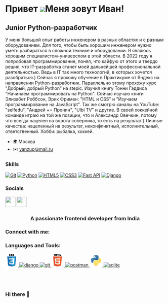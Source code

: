 Привет ![](https://user-images.githubusercontent.com/18350557/176309783-0785949b-9127-417c-8b55-ab5a4333674e.gif)Меня зовут Иван!
=============================================================================================================================

Junior Python-разработчик
-------------------------

У меня большой опыт работы инженером в разных областях и с разным оборудованием. Для того, чтобы быть хорошим инженером нужно уметь разбираться в сложной технике и оборудовании. Я являюсь хорошим специалистом-универслом в этой области. В 2022 году я попробовал программирование, понял, что кайфую от этого и твердо решил, что IT-разработка станет моей дальнейшей профессиональной деятельностью. Ведь в IT так много технологий, в которых хочется разобраться.) Сейчас я прохожу обучение в Практикуме от Яндекс на направлении Python-разработчик. Параллельно этому прохожу курс "Добрый, добрый Python" на stepic. Изучил книгу Тонни Гэддиса "Начинаем программировать на Python". Сейчас изучаю книги Элизабет Роббсон, Эрик Фримен: "HTML и CSS" и "Изучаем программирование на JavaScript". Так же смотрю каналы на YouTube: "selfedu", "Андрей += Пронин", "Ulbi TV" и другие. В своей хоккейной команде играю на той же позиции, что и Александр Овечкин, потому что всегда нацелен на ворота соперника, то есть на результат.) Личные качества: нацеленный на результат, неконфликтный, исполнительный, ответственный. Хобби: рыбалка, хоккей.

* 🌍  Москва
* ✉️  [vanzup@mail.ru](mailto:vanzup@mail.ru)

### Skills

<p align="left">
<a href="https://git-scm.com/" target="_blank" rel="noreferrer"><img src="https://raw.githubusercontent.com/danielcranney/readme-generator/main/public/icons/skills/git-colored.svg" width="36" height="36" alt="Git" /></a>
<a href="https://www.python.org/" target="_blank" rel="noreferrer"><img src="https://raw.githubusercontent.com/danielcranney/readme-generator/main/public/icons/skills/python-colored.svg" width="36" height="36" alt="Python" /></a>
<a href="https://developer.mozilla.org/en-US/docs/Glossary/HTML5" target="_blank" rel="noreferrer"><img src="https://raw.githubusercontent.com/danielcranney/readme-generator/main/public/icons/skills/html5-colored.svg" width="36" height="36" alt="HTML5" /></a>
<a href="https://www.w3.org/TR/CSS/#css" target="_blank" rel="noreferrer"><img src="https://raw.githubusercontent.com/danielcranney/readme-generator/main/public/icons/skills/css3-colored.svg" width="36" height="36" alt="CSS3" /></a>
<a href="https://fastapi.tiangolo.com/" target="_blank" rel="noreferrer"><img src="https://raw.githubusercontent.com/danielcranney/readme-generator/main/public/icons/skills/fastapi-colored.svg" width="36" height="36" alt="Fast API" /></a>
<a href="https://www.djangoproject.com/" target="_blank" rel="noreferrer"><img src="https://raw.githubusercontent.com/danielcranney/readme-generator/main/public/icons/skills/django-colored.svg" width="36" height="36" alt="Django" /></a>
</p>

### Socials

<p align="left"> <a href="https://www.github.com/VanZep" target="_blank" rel="noreferrer"><img src="https://raw.githubusercontent.com/danielcranney/readme-generator/main/public/icons/socials/github.svg" width="32" height="32" /></a> <a href="https://t.me/OzerovIvan" target="_blank" rel="noreferrer"><img src="https://raw.githubusercontent.com/danielcranney/readme-generator/main/public/icons/socials/rss.svg" width="32" height="32" /></a></p>

<h3 align="center">A passionate frontend developer from India</h3>

<h3 align="left">Connect with me:</h3>
<p align="left">
</p>

<h3 align="left">Languages and Tools:</h3>
<p align="left"> <a href="https://www.w3schools.com/css/" target="_blank" rel="noreferrer"> <img src="https://raw.githubusercontent.com/devicons/devicon/master/icons/css3/css3-original-wordmark.svg" alt="css3" width="40" height="40"/> </a> <a href="https://www.djangoproject.com/" target="_blank" rel="noreferrer"> <img src="https://cdn.worldvectorlogo.com/logos/django.svg" alt="django" width="40" height="40"/> </a> <a href="https://git-scm.com/" target="_blank" rel="noreferrer"> <img src="https://www.vectorlogo.zone/logos/git-scm/git-scm-icon.svg" alt="git" width="40" height="40"/> </a> <a href="https://www.w3.org/html/" target="_blank" rel="noreferrer"> <img src="https://raw.githubusercontent.com/devicons/devicon/master/icons/html5/html5-original-wordmark.svg" alt="html5" width="40" height="40"/> </a> <a href="https://postman.com" target="_blank" rel="noreferrer"> <img src="https://www.vectorlogo.zone/logos/getpostman/getpostman-icon.svg" alt="postman" width="40" height="40"/> </a> <a href="https://www.python.org" target="_blank" rel="noreferrer"> <img src="https://raw.githubusercontent.com/devicons/devicon/master/icons/python/python-original.svg" alt="python" width="40" height="40"/> </a> <a href="https://www.sqlite.org/" target="_blank" rel="noreferrer"> <img src="https://www.vectorlogo.zone/logos/sqlite/sqlite-icon.svg" alt="sqlite" width="40" height="40"/> </a> </p>

<a href="//telegram.org/" class="tgme_head_brand">
            <svg class="tgme_logo" height="34" viewBox="0 0 133 34" width="133" xmlns="http://www.w3.org/2000/svg">
              <g fill="none" fill-rule="evenodd">
                <circle cx="17" cy="17" fill="var(--accent-btn-color)" r="17"></circle><path d="m7.06510669 16.9258959c5.22739451-2.1065178 8.71314291-3.4952633 10.45724521-4.1662364 4.9797665-1.9157646 6.0145193-2.2485535 6.6889567-2.2595423.1483363-.0024169.480005.0315855.6948461.192827.1814076.1361492.23132.3200675.2552048.4491519.0238847.1290844.0536269.4231419.0299841.65291-.2698553 2.6225356-1.4375148 8.986738-2.0315537 11.9240228-.2513602 1.2428753-.7499132 1.5088847-1.2290685 1.5496672-1.0413153.0886298-1.8284257-.4857912-2.8369905-1.0972863-1.5782048-.9568691-2.5327083-1.3984317-4.0646293-2.3321592-1.7703998-1.0790837-.212559-1.583655.7963867-2.5529189.2640459-.2536609 4.7753906-4.3097041 4.755976-4.431706-.0070494-.0442984-.1409018-.481649-.2457499-.5678447-.104848-.0861957-.2595946-.0567202-.3712641-.033278-.1582881.0332286-2.6794907 1.5745492-7.5636077 4.6239616-.715635.4545193-1.3638349.6759763-1.9445998.6643712-.64024672-.0127938-1.87182452-.334829-2.78737602-.6100966-1.12296117-.3376271-1.53748501-.4966332-1.45976769-1.0700283.04048-.2986597.32581586-.610598.8560076-.935815z" fill="#fff"></path><path d="m49.4 24v-12.562h-4.224v-2.266h11.198v2.266h-4.268v12.562zm16.094-4.598h-7.172c.066 1.936 1.562 2.772 3.3 2.772 1.254 0 2.134-.198 2.97-.484l.396 1.848c-.924.396-2.2.682-3.74.682-3.476 0-5.522-2.134-5.522-5.412 0-2.97 1.804-5.764 5.236-5.764 3.476 0 4.62 2.86 4.62 5.214 0 .506-.044.902-.088 1.144zm-7.172-1.892h4.708c.022-.99-.418-2.618-2.222-2.618-1.672 0-2.376 1.518-2.486 2.618zm9.538 6.49v-15.62h2.706v15.62zm14.84-4.598h-7.172c.066 1.936 1.562 2.772 3.3 2.772 1.254 0 2.134-.198 2.97-.484l.396 1.848c-.924.396-2.2.682-3.74.682-3.476 0-5.522-2.134-5.522-5.412 0-2.97 1.804-5.764 5.236-5.764 3.476 0 4.62 2.86 4.62 5.214 0 .506-.044.902-.088 1.144zm-7.172-1.892h4.708c.022-.99-.418-2.618-2.222-2.618-1.672 0-2.376 1.518-2.486 2.618zm19.24-1.144v6.072c0 2.244-.462 3.85-1.584 4.862-1.1.99-2.662 1.298-4.136 1.298-1.364 0-2.816-.308-3.74-.858l.594-2.046c.682.396 1.826.814 3.124.814 1.76 0 3.08-.924 3.08-3.234v-.924h-.044c-.616.946-1.694 1.584-3.124 1.584-2.662 0-4.554-2.2-4.554-5.236 0-3.52 2.288-5.654 4.862-5.654 1.65 0 2.596.792 3.102 1.672h.044l.11-1.43h2.354c-.044.726-.088 1.606-.088 3.08zm-2.706 2.948v-1.738c0-.264-.022-.506-.088-.726-.286-.99-1.056-1.738-2.2-1.738-1.518 0-2.64 1.32-2.64 3.498 0 1.826.924 3.3 2.618 3.3 1.012 0 1.892-.66 2.2-1.65.088-.264.11-.638.11-.946zm5.622 4.686v-7.26c0-1.452-.022-2.508-.088-3.454h2.332l.11 2.024h.066c.528-1.496 1.782-2.266 2.948-2.266.264 0 .418.022.638.066v2.53c-.242-.044-.484-.066-.814-.066-1.276 0-2.178.814-2.42 2.046-.044.242-.066.528-.066.814v5.566zm16.05-6.424v3.85c0 .968.044 1.914.176 2.574h-2.442l-.198-1.188h-.066c-.638.836-1.76 1.43-3.168 1.43-2.156 0-3.366-1.562-3.366-3.19 0-2.684 2.398-4.07 6.358-4.048v-.176c0-.704-.286-1.87-2.178-1.87-1.056 0-2.156.33-2.882.792l-.528-1.76c.792-.484 2.178-.946 3.872-.946 3.432 0 4.422 2.178 4.422 4.532zm-2.64 2.662v-1.474c-1.914-.022-3.74.374-3.74 2.002 0 1.056.682 1.54 1.54 1.54 1.1 0 1.87-.704 2.134-1.474.066-.198.066-.396.066-.594zm5.6 3.762v-7.524c0-1.232-.044-2.266-.088-3.19h2.31l.132 1.584h.066c.506-.836 1.474-1.826 3.3-1.826 1.408 0 2.508.792 2.97 1.98h.044c.374-.594.814-1.034 1.298-1.342.616-.418 1.298-.638 2.2-.638 1.76 0 3.564 1.21 3.564 4.642v6.314h-2.64v-5.918c0-1.782-.616-2.838-1.914-2.838-.924 0-1.606.66-1.892 1.43-.088.242-.132.594-.132.902v6.424h-2.64v-6.204c0-1.496-.594-2.552-1.848-2.552-1.012 0-1.694.792-1.958 1.518-.088.286-.132.594-.132.902v6.336z" fill="var(--tme-logo-color)" fill-rule="nonzero"></path>
              </g>
            </svg>
          </a>

### Hi there 👋

<!--
**VanZep/VanZep** is a ✨ _special_ ✨ repository because its `README.md` (this file) appears on your GitHub profile.

Here are some ideas to get you started:

- 🔭 I’m currently working on ...
- 🌱 I’m currently learning ...
- 👯 I’m looking to collaborate on ...
- 🤔 I’m looking for help with ...
- 💬 Ask me about ...
- 📫 How to reach me: ...
- 😄 Pronouns: ...
- ⚡ Fun fact: ...
-->

